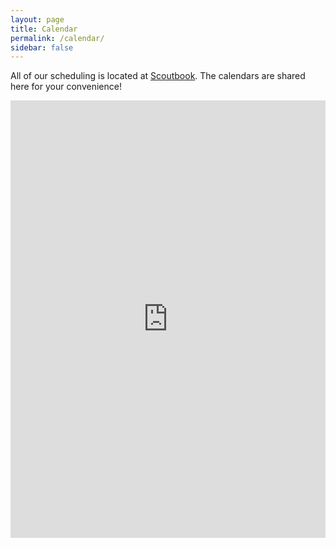 ```yaml
---
layout: page
title: Calendar
permalink: /calendar/
sidebar: false
---
```

All of our scheduling is located at [Scoutbook](http://scoutbook.com).
The calendars are shared here for your convenience!
<iframe src="https://calendar.google.com/calendar/embed?showTitle=0&amp;showPrint=0&amp;showTz=0&amp;height=600&amp;wkst=1&amp;bgcolor=%23FFFFFF&amp;src=lm6rnlcsg70sci3lt6oem4ltueatn8in%40import.calendar.google.com&amp;color=%23003f87&amp;src=sj1eq5hgrm6b8ndogbjlmpgl07p7a8i1%40import.calendar.google.com&amp;color=%238D6F47&amp;src=em11j8s5ueect8hkr6fifuaqmuhgvseq%40import.calendar.google.com&amp;color=%231B887A&amp;src=lv376vt6ruo36pej8stu7tplb0jhkb7o%40import.calendar.google.com&amp;color=%23875509&amp;src=i454pabirakldslpl9c1r4b6jh4ruspk%40import.calendar.google.com&amp;color=%23B1365F&amp;src=405hesfbh4479defbhvkrn41vqv2kvm7%40import.calendar.google.com&amp;color=%23333333&amp;ctz=America%2FNew_York" style="border-width:0" width="100%" height="700" frameborder="0" scrolling="no"></iframe>

